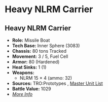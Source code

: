 # Heavy NLRM Carrier 

## Heavy NLRM Carrier 

- **Role:** Missile Boat 
- **Tech Base:** Inner Sphere (3083) 
- **Chassis:** 80 tons Tracked 
- **Movement:** 3 / 5, Fuel Cell 
- **Armor:** 80 (Hardened) 
- **Heat Sinks:** 1 (1) 
- **Weapons:** 
  - NLRM 15 × 4 (ammo: 32) 
- **Sources:** TRO:Prototypes , [Master Unit List](http://masterunitlist.info/Unit/Details/4276) 
- **Battle Value:** 1029 
- [*More Info*](heavy_nlrm_carrier/heavy_nlrm_carrier.md) 

